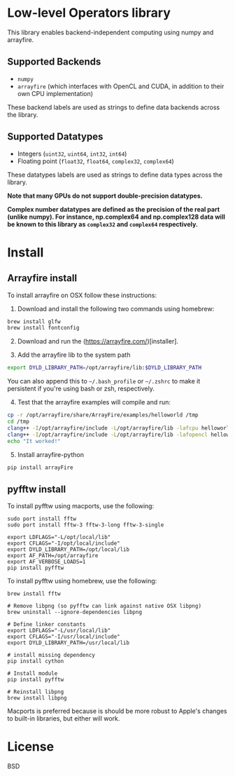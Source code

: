# Low-level Operators library

This library enables backend-independent computing using numpy and arrayfire.

## Supported Backends

-   `numpy`
-   `arrayfire` (which interfaces with OpenCL and CUDA, in addition to their own CPU implementation)

These backend labels are used as strings to define data backends across the library.

## Supported Datatypes

-   Integers (`uint32`, `uint64`, `int32`, `int64`)
-   Floating point (`float32`, `float64`, `complex32`, `complex64`)

These datatypes labels are used as strings to define data types across the library.

**Note that many GPUs do not support double-precision datatypes.**

**Complex number datatypes are defined as the precision of the real part (unlike numpy). For instance, np.complex64 and np.complex128 data will be known to this library as `complex32` and `complex64` respectively.**

# Install

## Arrayfire install

To install arrayfire on OSX follow these instructions:

1. Download and install the following two commands using homebrew:
```bash
brew install glfw
brew install fontconfig
```
2. Download and run the (https://arrayfire.com/)[installer].

3. Add the arrayfire lib to the system path
```bash
export DYLD_LIBRARY_PATH=/opt/arrayfire/lib:$DYLD_LIBRARY_PATH
```
You can also append this to `~/.bash_profile` or `~/.zshrc` to make it persistent if you're using bash or zsh, respectively.

4. Test that the arrayfire examples will compile and run:
```bash
cp -r /opt/arrayfire/share/ArrayFire/examples/helloworld /tmp
cd /tmp
clang++ -I/opt/arrayfire/include -L/opt/arrayfire/lib -lafcpu helloworld.cpp -o hello_cpu && ./hello_cpu
clang++ -I/opt/arrayfire/include -L/opt/arrayfire/lib -lafopencl helloworld.cpp -o hello_opencl && ./hello_opencl
echo "It worked!"
```

5. Install arrayfire-python
```bash
pip install arrayFire
```

## pyfftw install
To install pyfftw using macports, use the following:
```
sudo port install fftw
sudo port install fftw-3 fftw-3-long fftw-3-single

export LDFLAGS="-L/opt/local/lib"
export CFLAGS="-I/opt/local/include"
export DYLD_LIBRARY_PATH=/opt/local/lib
export AF_PATH=/opt/arrayfire
export AF_VERBOSE_LOADS=1
pip install pyfftw

```

To install pyfftw using homebrew, use the following:
```
brew install fftw

# Remove libpng (so pyfftw can link against native OSX libpng)
brew uninstall --ignore-dependencies libpng

# Define linker constants
export LDFLAGS="-L/usr/local/lib"
export CFLAGS="-I/usr/local/include"
export DYLD_LIBRARY_PATH=/usr/local/lib

# install missing dependency
pip install cython

# Install module
pip install pyfftw

# Reinstall libpng
brew install libpng

```
Macports is preferred because is should be more robust to Apple's changes to built-in libraries, but either will work.


# License

BSD

